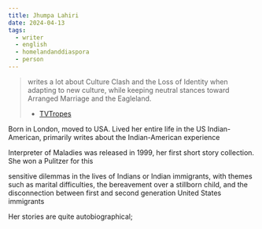 ```yaml
---
title: Jhumpa Lahiri
date: 2024-04-13
tags:
  - writer
  - english
  - homelandanddiaspora
  - person
---
```

>writes a lot about Culture Clash and the Loss of Identity when adapting to new culture, while keeping neutral stances toward Arranged Marriage and the Eagleland. 
> - [TVTropes](https://tvtropes.org/pmwiki/pmwiki.php/Creator/JhumpaLahiri)

Born in London, moved to USA. Lived her entire life in the US
Indian-American, primarily writes about the Indian-American experience

Interpreter of Maladies was released in 1999, her first short story collection. She won a Pulitzer for this

sensitive dilemmas in the lives of Indians or Indian immigrants, with themes such as marital difficulties, the bereavement over a stillborn child, and the disconnection between first and second generation United States immigrants

Her stories are quite autobiographical; 